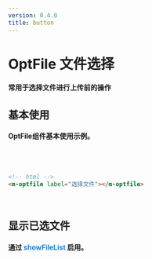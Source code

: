 ```yaml
---
version: 0.4.0
title: button
---
```

# OptFile 文件选择 <a href="https://github.com/Ningstyle/mzlui-doc/blob/main/src/page/md/optfile/md1.md" target="_back" title="您可在Github上编辑此页面"><i class="iconfont m-icon-bianji" style="font-size:25px;color:#0e80eb"></i></a>

#### 常用于选择文件进行上传前的操作
## 基本使用
#### OptFile组件基本使用示例。
<br/>
<m-optfile label="选择文件"></m-optfile>
<br/>

```html
<!-- html -->
<m-optfile label="选择文件"></m-optfile>
```
<br/>

## 显示已选文件
#### 通过 <font color=#0e80eb>**showFileList**</font> 启用。
<br/>

